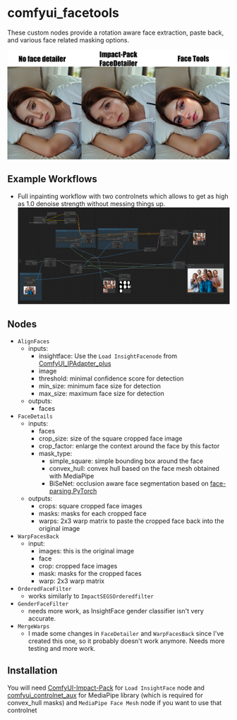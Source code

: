 # comfyui_facetools

These custom nodes provide a rotation aware face extraction, paste back, and various face related masking options.

![Comparison](examples/comparison.jpg)

## Example Workflows
- Full inpainting workflow with two controlnets which allows to get as high as 1.0 denoise strength without messing things up.
![Full Inpainting](examples/full_inpainting.png)

## Nodes
- `AlignFaces`
  - inputs:
    - insightface: Use the `Load InsightFacenode` from [ComfyUI_IPAdapter_plus](https://github.com/cubiq/ComfyUI_IPAdapter_plus)
    - image
    - threshold: minimal confidence score for detection
    - min_size: minimum face size for detection
    - max_size: maximum face size for detection
  - outputs:
    - faces
- `FaceDetails`
  - inputs:
    - faces
    - crop_size: size of the square cropped face image
    - crop_factor: enlarge the context around the face by this factor
    - mask_type:
      - simple_square: simple bounding box around the face
      - convex_hull: convex hull based on the face mesh obtained with MediaPipe
      - BiSeNet: occlusion aware face segmentation based on [face-parsing.PyTorch](https://github.com/zllrunning/face-parsing.PyTorch)
  - outputs:
    - crops: square cropped face images
    - masks: masks for each cropped face
    - warps: 2x3 warp matrix to paste the cropped face back into the original image
- `WarpFacesBack`
  - input:
    - images: this is the original image
    - face 
    - crop: cropped face images
    - mask: masks for the cropped faces
    - warp: 2x3 warp matrix
- `OrderedFaceFilter`
  - works similarly to `ImpactSEGSOrderedfilter`
- `GenderFaceFilter`
  - needs more work, as InsightFace gender classifier isn't very accurate.
- `MergeWarps`
  - I made some changes in `FaceDetailer` and `WarpFacesBack` since I've created this one, so it probably doesn't work anymore. Needs more testing and more work.

## Installation
You will need [ComfyUI-Impact-Pack](https://github.com/ltdrdata/) for `Load InsightFace` node and [comfyui_controlnet_aux](https://github.com/Fannovel16/comfyui_controlnet_aux) for MediaPipe library (which is required for convex_hull masks) and `MediaPipe Face Mesh` node if you want to use that controlnet